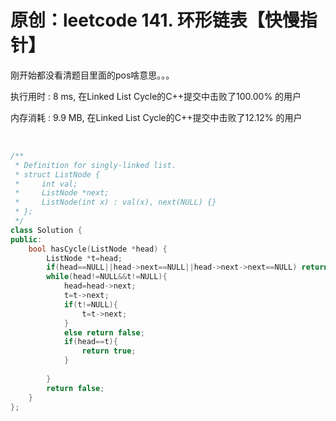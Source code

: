 # 原创：leetcode 141. 环形链表【快慢指针】

刚开始都没看清题目里面的pos啥意思。。。

执行用时 : 8 ms, 在Linked List Cycle的C++提交中击败了100.00% 的用户

内存消耗 : 9.9 MB, 在Linked List Cycle的C++提交中击败了12.12% 的用户

 
```c++
/**
 * Definition for singly-linked list.
 * struct ListNode {
 *     int val;
 *     ListNode *next;
 *     ListNode(int x) : val(x), next(NULL) {}
 * };
 */
class Solution {
public:
    bool hasCycle(ListNode *head) {
        ListNode *t=head;
        if(head==NULL||head->next==NULL||head->next->next==NULL) return false;
        while(head!=NULL&&t!=NULL){
            head=head->next;
            t=t->next;
            if(t!=NULL){
                t=t->next;
            }
            else return false;
            if(head==t){
                return true;
            }
            
        }
        return false;
    }
};
```